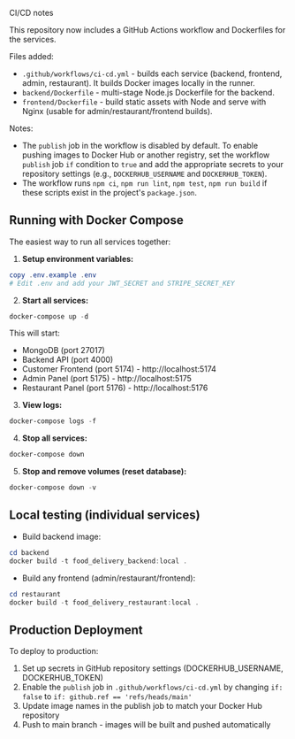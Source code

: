 CI/CD notes

This repository now includes a GitHub Actions workflow and Dockerfiles for the services.

Files added:
- `.github/workflows/ci-cd.yml` - builds each service (backend, frontend, admin, restaurant). It builds Docker images locally in the runner.
- `backend/Dockerfile` - multi-stage Node.js Dockerfile for the backend.
- `frontend/Dockerfile` - build static assets with Node and serve with Nginx (usable for admin/restaurant/frontend builds).

Notes:
- The `publish` job in the workflow is disabled by default. To enable pushing images to Docker Hub or another registry, set the workflow `publish` job `if` condition to `true` and add the appropriate secrets to your repository settings (e.g., `DOCKERHUB_USERNAME` and `DOCKERHUB_TOKEN`).
- The workflow runs `npm ci`, `npm run lint`, `npm test`, `npm run build` if these scripts exist in the project's `package.json`.

## Running with Docker Compose

The easiest way to run all services together:

1. **Setup environment variables:**
```powershell
copy .env.example .env
# Edit .env and add your JWT_SECRET and STRIPE_SECRET_KEY
```

2. **Start all services:**
```powershell
docker-compose up -d
```

This will start:
- MongoDB (port 27017)
- Backend API (port 4000)
- Customer Frontend (port 5174) - http://localhost:5174
- Admin Panel (port 5175) - http://localhost:5175
- Restaurant Panel (port 5176) - http://localhost:5176

3. **View logs:**
```powershell
docker-compose logs -f
```

4. **Stop all services:**
```powershell
docker-compose down
```

5. **Stop and remove volumes (reset database):**
```powershell
docker-compose down -v
```

## Local testing (individual services)

- Build backend image:
```powershell
cd backend
docker build -t food_delivery_backend:local .
```

- Build any frontend (admin/restaurant/frontend):
```powershell
cd restaurant
docker build -t food_delivery_restaurant:local .
```

## Production Deployment

To deploy to production:
1. Set up secrets in GitHub repository settings (DOCKERHUB_USERNAME, DOCKERHUB_TOKEN)
2. Enable the `publish` job in `.github/workflows/ci-cd.yml` by changing `if: false` to `if: github.ref == 'refs/heads/main'`
3. Update image names in the publish job to match your Docker Hub repository
4. Push to main branch - images will be built and pushed automatically
